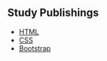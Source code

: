 ## Study Publishings

- [HTML](../docs/HTMLs/html_index.html)
- [CSS](../docs/CSSs/css_index.html)
- [Bootstrap](../docs/bootstraps/bootstrap_index.html)

```

```
